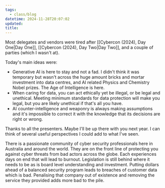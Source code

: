 ```yaml
---
tags:
  - class/blog
datetime: 2024-11-28T20:07:02
updated: 
title: 
---
```

Most delegates and vendors were tired after [[Cybercon (2024), Day One|Day One]], [[Cybercon (2024), Day Two|Day Two]], and a couple of parties (which I wasn't at).

Today's main ideas were:
- Generative AI is here to stay and not a fad. I didn't think it was temporary but wasn't across the huge amount bricks and mortar investment into data centres, and AI related Physics and Chemistry Nobel prizes. The Age of Intelligence is here.
- When caring for data, you can act ethically yet be illegal, or be legal and unethical. Meeting minimum standards for data protection will make you legal, but you are likely unethical if that's all you have.
- AI counter-intelligence and weaponry is always making assumptions and it's impossible to correct it with the knowledge that its decisions are right or wrong. 

Thanks to all the presenters. Maybe I'll be up there with you next year. I can think of several useful perspectives I could add to what I've seen.

There is a passionate community of cyber security professionals here in Australia and around the world. They are on the front line of protecting you against cyber threats from bad actors across the globe. Each experiences days on end that will lead to burnout. Legislation is still behind where it needs to be as is board level understanding and investment. Putting dollars ahead of a balanced security program leads to breaches of customer data which is bad. Penalising that company out of existence and removing the service they provided adds more bad to the pile. 